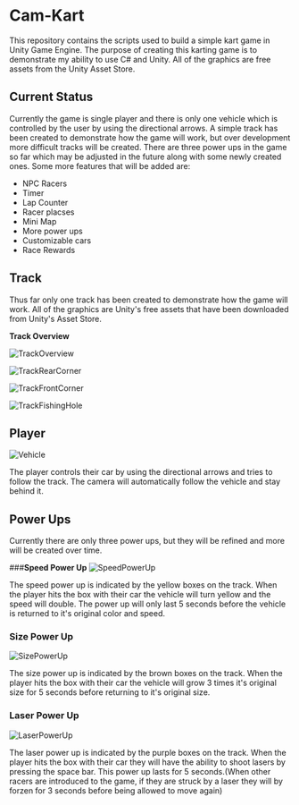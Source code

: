 # Cam-Kart

This repository contains the scripts used to build a simple kart game in Unity Game Engine. The purpose of creating this karting game is to demonstrate my ability to use C# and Unity. All of the graphics are free assets from the Unity Asset Store. 

## Current Status
Currently the game is single player and there is only one vehicle which is controlled by the user by using the directional arrows. A simple track has been created to demonstrate how the game will work, but over development more difficult tracks will be created. There are three power ups in the game so far which may be adjusted in the future along with some newly created ones. Some more features that will be added are:
- NPC Racers
- Timer
- Lap Counter
- Racer placses
- Mini Map
- More power ups
- Customizable cars
- Race Rewards

## Track
Thus far only one track has been created to demonstrate how the game will work. All of the graphics are Unity's free assets that have been downloaded from Unity's Asset Store. 

**Track Overview**

![TrackOverview](https://github.com/CameronHixenbaugh/Cam-Kart/assets/80737731/c3167364-b29f-4043-95ad-de61c99959aa)

![TrackRearCorner](https://github.com/CameronHixenbaugh/Cam-Kart/assets/80737731/fd77cb60-f413-4fb1-b020-1ecb15665b5d)

![TrackFrontCorner](https://github.com/CameronHixenbaugh/Cam-Kart/assets/80737731/6fa51ec7-d200-47d9-9384-549dd57b9c3b)

![TrackFishingHole](https://github.com/CameronHixenbaugh/Cam-Kart/assets/80737731/934b6daa-4257-4836-8c32-0a8708e744c5)

## Player
![Vehicle](https://github.com/CameronHixenbaugh/Cam-Kart/assets/80737731/c4093114-29df-4a07-9db2-1073f9591036)

The player controls their car by using the directional arrows and tries to follow the track. The camera will automatically follow the vehicle and stay behind it. 

## Power Ups

Currently there are only three power ups, but they will be refined and more will be created over time. 

###**Speed Power Up**
![SpeedPowerUp](https://github.com/CameronHixenbaugh/Cam-Kart/assets/80737731/01718ff6-6c59-4926-848c-14cb47aa9dad)

The speed power up is indicated by the yellow boxes on the track. When the player hits the box with their car the vehicle will turn yellow and the speed will double. The power up will only last 5 seconds before the vehicle is returned to it's original color and speed.

### **Size Power Up**
![SizePowerUp](https://github.com/CameronHixenbaugh/Cam-Kart/assets/80737731/637d7464-0318-442d-b39b-4261f47f8632)

The size power up is indicated by the brown boxes on the track. When the player hits the box with their car the vehicle will grow 3 times it's original size for 5 seconds before returning to it's original size. 

### **Laser Power Up**
![LaserPowerUp](https://github.com/CameronHixenbaugh/Cam-Kart/assets/80737731/ef868f82-d4ec-4355-80c7-af28307c9989)

The laser power up is indicated by the purple boxes on the track. When the player hits the box with their car they will have the ability to shoot lasers by pressing the space bar. This power up lasts for 5 seconds.(When other racers are introduced to the game, if they are struck by a laser they will by forzen for 3 seconds before being allowed to move again) 
